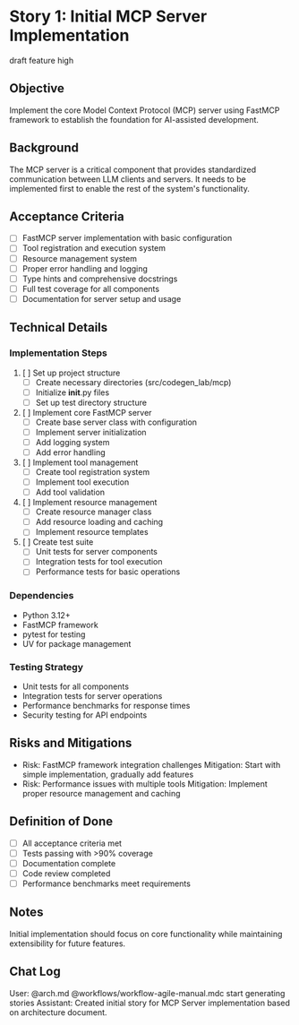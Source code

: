 # Story 1: Initial MCP Server Implementation

<status>draft</status>
<type>feature</type>
<priority>high</priority>

## Objective
Implement the core Model Context Protocol (MCP) server using FastMCP framework to establish the foundation for AI-assisted development.

## Background
The MCP server is a critical component that provides standardized communication between LLM clients and servers. It needs to be implemented first to enable the rest of the system's functionality.

## Acceptance Criteria
- [ ] FastMCP server implementation with basic configuration
- [ ] Tool registration and execution system
- [ ] Resource management system
- [ ] Proper error handling and logging
- [ ] Type hints and comprehensive docstrings
- [ ] Full test coverage for all components
- [ ] Documentation for server setup and usage

## Technical Details

### Implementation Steps
1. [ ] Set up project structure
   - [ ] Create necessary directories (src/codegen_lab/mcp)
   - [ ] Initialize __init__.py files
   - [ ] Set up test directory structure

2. [ ] Implement core FastMCP server
   - [ ] Create base server class with configuration
   - [ ] Implement server initialization
   - [ ] Add logging system
   - [ ] Add error handling

3. [ ] Implement tool management
   - [ ] Create tool registration system
   - [ ] Implement tool execution
   - [ ] Add tool validation

4. [ ] Implement resource management
   - [ ] Create resource manager class
   - [ ] Add resource loading and caching
   - [ ] Implement resource templates

5. [ ] Create test suite
   - [ ] Unit tests for server components
   - [ ] Integration tests for tool execution
   - [ ] Performance tests for basic operations

### Dependencies
- Python 3.12+
- FastMCP framework
- pytest for testing
- UV for package management

### Testing Strategy
- Unit tests for all components
- Integration tests for server operations
- Performance benchmarks for response times
- Security testing for API endpoints

## Risks and Mitigations
- Risk: FastMCP framework integration challenges
  Mitigation: Start with simple implementation, gradually add features
- Risk: Performance issues with multiple tools
  Mitigation: Implement proper resource management and caching

## Definition of Done
- [ ] All acceptance criteria met
- [ ] Tests passing with >90% coverage
- [ ] Documentation complete
- [ ] Code review completed
- [ ] Performance benchmarks meet requirements

## Notes
Initial implementation should focus on core functionality while maintaining extensibility for future features.

## Chat Log
<chat>
User: @arch.md @workflows/workflow-agile-manual.mdc start generating stories
Assistant: Created initial story for MCP Server implementation based on architecture document.
